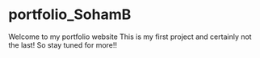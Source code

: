 # portfolio_SohamB
Welcome to my portfolio website
This is my first project and certainly not the last! So stay tuned for more!!
